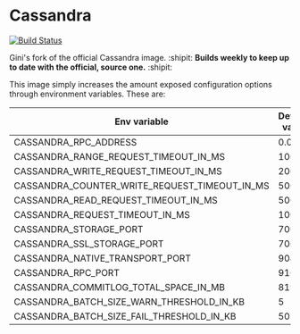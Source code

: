# Cassandra
[![Build Status](https://travis-ci.org/gini/cassandra.svg?branch=master)](https://travis-ci.org/gini/cassandra)

Gini's fork of the official Cassandra image. :shipit: **Builds weekly to keep up to date with the official, source one.** :shipit:

This image simply increases the amount exposed configuration options through environment variables. These are:

Env variable  | Default value
------------- | -------------
CASSANDRA_RPC_ADDRESS | 0.0.0.0
CASSANDRA_RANGE_REQUEST_TIMEOUT_IN_MS | 10000
CASSANDRA_WRITE_REQUEST_TIMEOUT_IN_MS  | 2000
CASSANDRA_COUNTER_WRITE_REQUEST_TIMEOUT_IN_MS | 5000
CASSANDRA_READ_REQUEST_TIMEOUT_IN_MS | 5000
CASSANDRA_REQUEST_TIMEOUT_IN_MS | 10000
CASSANDRA_STORAGE_PORT | 7000
CASSANDRA_SSL_STORAGE_PORT | 7001
CASSANDRA_NATIVE_TRANSPORT_PORT | 9042
CASSANDRA_RPC_PORT | 9160
CASSANDRA_COMMITLOG_TOTAL_SPACE_IN_MB | 8196
CASSANDRA_BATCH_SIZE_WARN_THRESHOLD_IN_KB | 5
CASSANDRA_BATCH_SIZE_FAIL_THRESHOLD_IN_KB | 50
